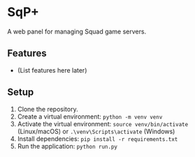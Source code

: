 # SqP+

A web panel for managing Squad game servers.

## Features

*   (List features here later)

## Setup

1.  Clone the repository.
2.  Create a virtual environment: `python -m venv venv`
3.  Activate the virtual environment: `source venv/bin/activate` (Linux/macOS) or `.\venv\Scripts\activate` (Windows)
4.  Install dependencies: `pip install -r requirements.txt`
5.  Run the application: `python run.py` 
